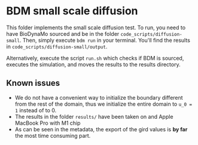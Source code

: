 # BDM small scale diffusion

This folder implements the small scale diffusion test. To run, you need to have
BioDynaMo sourced and be in the folder `code_scripts/diffusion-small`. Then,
simply execute `bdm run` in your terminal. You'll find the results in
`code_scripts/diffusion-small/output`.

Alternatively, execute the script `run.sh` which checks if BDM is sourced,
executes the simulation, and moves the results to the results directory.

## Known issues

* We do not have a convenient way to initialize the boundary different from
  the rest of the domain, thus we initialize the entire domain to `u_0 = 1`
  instead of to 0.
* The results in the folder `results/` have been taken on and Apple MacBook Pro
  with M1 chip
* As can be seen in the metadata, the export of the gird values is **by far**
  the most time consuming part.
